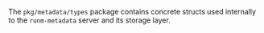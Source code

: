 The `pkg/metadata/types` package contains concrete structs used internally to
the `runm-metadata` server and its storage layer.
